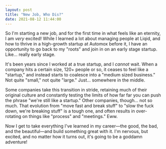 ```yaml
---
layout: post
title: "New Job, Who Dis?"
date: 2021-08-12 11:44:00
---
```

So I'm starting a new job, and for the first time in what feels like an eternity, I am _very_ excited! While I learned a lot about managing people at Liqid, and how to thrive in a high-growth startup at Automox before it, I have an opportunity to go back to my "roots" and join in on an early stage startup. Like... really early stage.

It's been years since I worked at a true startup, and I _cannot_ wait. When a company hits a certain size, 120+ people or so, it ceases to feel like a "startup," and instead starts to coalesce into a "medium sized business." Not quite "small," not quite "large." Just... somewhere in the middle.

Some companies take this transition in stride, retaining much of their original culture and constantly testing the limits of how far far you can push the phrase "we're still like a startup." Other companies, though... not so much. That evolution from "move fast and break stuff" to "slow the fuck down, we're breaking stuff" is a tough one, and often results in over-rotating on things like "process" and "meetings." Eww.

Now I get to take everything I've learned in my career—the good, the bad, and the beautiful—and build something great with it. I'm nervous, but excited, and no matter how it turns out, it's going to be a goddamn adventure!